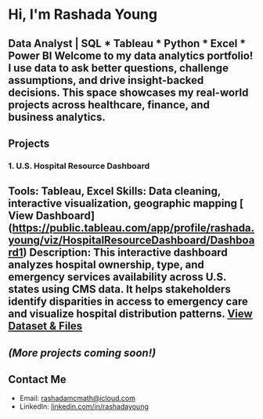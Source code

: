 # Hi, I'm Rashada Young
**Data Analyst | SQL * Tableau * Python * Excel * Power BI**
Welcome to my data analytics portfolio! I use data to ask better questions, challenge assumptions, and drive insight-backed decisions. This space showcases my real-world projects across healthcare, finance, and business analytics.
---
## Projects
### 1. U.S. Hospital Resource Dashboard
**Tools:** Tableau, Excel
**Skills:** Data cleaning, interactive visualization, geographic mapping
[ View Dashboard] (https://public.tableau.com/app/profile/rashada.young/viz/HospitalResourceDashboard/Dashboard1)
**Description:**
This interactive dashboard analyzes hospital ownership, type, and emergency services availability across U.S. states using CMS data. It helps stakeholders identify disparities in access to emergency care and visualize hospital distribution patterns.
[View Dataset & Files](./projects/hospital-dashboard)
---

_(More projects coming soon!)_
---
## Contact Me
- Email: rashadamcmath@icloud.com
- LinkedIn: [linkedin.com/in/rashadayoung](https://www.linkedin.com/in/rashadayoung)

